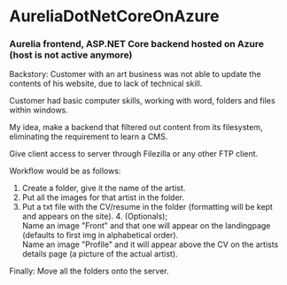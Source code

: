 # AureliaDotNetCoreOnAzure

### Aurelia frontend, ASP.NET Core backend hosted on Azure (host is not active anymore)

Backstory: Customer with an art business was not able to update the contents of his website, due to lack of technical skill.

Customer had basic computer skills, working with word, folders and files within windows.

My idea, make a backend that filtered out content from its filesystem, eliminating the requirement to learn a CMS.

Give client access to server through Filezilla or any other FTP client.

Workflow would be as follows: 
  1. Create a folder, give it the name of the artist.
  2. Put all the images for that artist in the folder.
  3. Put a txt file with the CV/resume in the folder (formatting will be kept and appears on the site).
    4. (Optionals);   
    Name an image "Front" and that one will appear on the landingpage (defaults to first img in alphabetical order).  
    Name an image "Profile" and it will appear above the CV on the artists details page (a picture of the actual artist).
    
Finally: Move all the folders onto the server.
